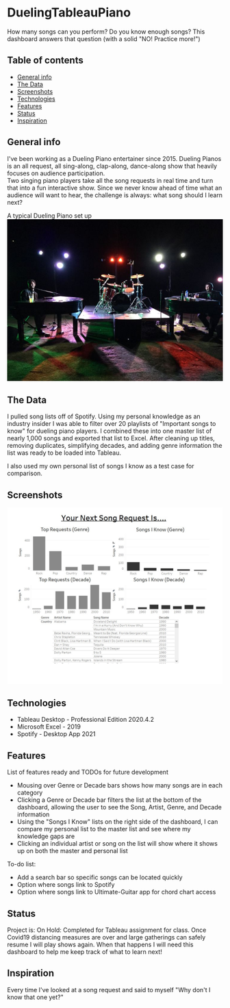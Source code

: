 # DuelingTableauPiano
How many songs can you perform? Do you know enough songs? This dashboard answers that question (with a solid "NO! Practice more!")

## Table of contents
* [General info](#general-info)
* [The Data](#the-data)
* [Screenshots](#screenshots)
* [Technologies](#technologies)
* [Features](#features)
* [Status](#status)
* [Inspiration](#inspiration)


## General info
I've been working as a Dueling Piano entertainer since 2015. Dueling Pianos is an all request, all sing-along, clap-along, dance-along show that heavily focuses on audience participation.  
Two singing piano players take all the song requests in real time and turn that into a fun interactive show. Since we never know ahead of time what an audience will want to hear, the challenge is always: what song should I learn next?

A typical Dueling Piano set up
![Example screenshot](./Dueling_Pianos.jpg)

## The Data
I pulled song lists off of Spotify. Using my personal knowledge as an industry insider I was able to filter over 20 playlists of "Important songs to know" for dueling piano players. I combined these into one master list of nearly 1,000 songs and exported that list to Excel. After cleaning up titles, removing duplicates, simplifying decades, and adding genre information the list was ready to be loaded into Tableau. 

I also used my own personal list of songs I know as a test case for comparison. 

## Screenshots
![Example screenshot](./screenshot.jpg)

## Technologies
* Tableau Desktop - Professional Edition 2020.4.2
* Microsoft Excel - 2019
* Spotify - Desktop App 2021


## Features
List of features ready and TODOs for future development
* Mousing over Genre or Decade bars shows how many songs are in each category
* Clicking a Genre or Decade bar filters the list at the bottom of the dashboard, allowing the user to see the Song, Artist, Genre, and Decade information
* Using the "Songs I Know" lists on the right side of the dashboard, I can compare my personal list to the master list and see where my knowledge gaps are
* Clicking an individual artist or song on the list will show where it shows up on both the master and personal list

To-do list:
* Add a search bar so specific songs can be located quickly
* Option where songs link to Spotify 
* Option where songs link to Ultimate-Guitar app for chord chart access

## Status
Project is: On Hold: Completed for Tableau assignment for class. Once Covid19 distancing measures are over and large gatherings can safely resume I will play shows again. When that happens I will need this dashboard to help me keep track of what to learn next! 

## Inspiration
Every time I've looked at a song request and said to myself "Why don't I know that one yet?"

